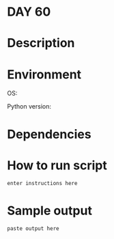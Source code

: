 
# DAY 60

# Description

# Environment
OS:

Python version:

# Dependencies

# How to run script
```
enter instructions here
```

# Sample output
```
paste output here
```
